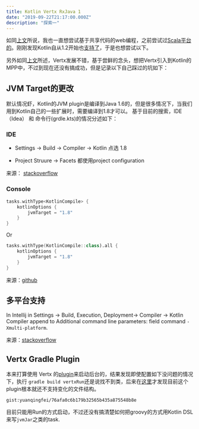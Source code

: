 ```yaml
---
title: Kotlin Vertx RxJava 1
date: "2019-09-22T21:17:00.000Z"
description: "探索一"
---
```


如同[上文](https://www.yuanqingfei.com/%E8%BF%BD%E9%80%90%E5%9C%A3%E6%9D%AF/)所说，我也一直想尝试基于共享代码的web编程，之前尝试过[Scala平台的](https://github.com/yuanqingfei/gdbscan-akka-d3js)。刚刚发现Kotlin自从1.2开始也[支持了](https://kotlinlang.org/docs/reference/multiplatform.html)，于是也想尝试以下。

另外如同[上文](https://www.yuanqingfei.com/Java%20Web%20Framework%E7%9A%84%E5%86%8D%E6%AC%A1%E5%85%B4%E7%9B%9B/)所述，Vertx发展不错，基于尝鲜的念头，想把Vertx引入到Kotlin的MPP中，不过到现在还没有搞成功，但是记录以下自己踩过的坑如下：

## JVM Target的更改

默认情况虾，Kotlin的JVM plugin是编译到Java 1.6的，但是很多情况下，当我们用到Kotlin自己的一些扩展时，需要编译到1.8才可以。 基于目前的搜索，IDE（Idea） 和 命令行(grdle.kts)的情况分述如下：

### IDE

* Settings -> Build -> Compiler -> Kotlin 点选 1.8

* Project Struure -> Facets 都使用project configuration

来源： [stackoverflow](https://stackoverflow.com/questions/48601549/why-kotlin-gradle-plugin-cannot-build-with-1-8-target)

### Console

```kotlin
tasks.withType<KotlinCompile> {
    kotlinOptions {
        jvmTarget = "1.8"
    }
}
```

Or

```kotlin
tasks.withType(KotlinCompile::class).all {
    kotlinOptions {
        jvmTarget = "1.8"
    }
}
```

来源：[github](https://github.com/gradle/kotlin-dsl-samples/issues/1368) 

## 多平台支持

In Intellij in Settings -> Build, Execution, Deployment-> Compiler -> Kotlin Compiler append to Additional command line parameters: field command `-Xmulti-platform`.

来源：[stackoverflow](https://stackoverflow.com/questions/48852066/kotlin-multi-platform-feature )

## Vertx Gradle Plugin

本来打算使用 Vertx 的[plugin](https://github.com/jponge/vertx-gradle-plugin)来启动后台的，结果发现即使配置如下没问题的情况下，执行 `gradle build vertxRun`还是说找不到类，后来在[这里](https://github.com/jponge/vertx-gradle-plugin/issues/30)才发现目前这个plugin根本就还不支持变化的文件结构。 

`gist:yuanqingfei/76afa0c6b179b32565b435a875548b8e`


目前只能用Run的方式启动，不过还没有搞清楚如何把groovy的方式用Kotlin DSL来写`jvmJar`之类的task.
